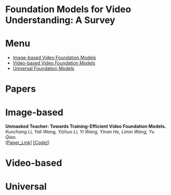 # Foundation Models for Video Understanding: A Survey


# Menu

- [Image-based Video Foundation Models](#Image-based)
- [Video-based Video Foundation Models](#Video-based)
- [Universal Foundation Models](#Universal)


# Papers

# Image-based

**Unmasked Teacher: Towards Training-Efficient Video Foundation Models.** <br>
*Kunchang Li, Yali Wang, Yizhuo Li, Yi Wang, Yinan He, Limin Wang, Yu Qiao.*<br>
 [[Paper_Link](https://arxiv.org/pdf/2303.16058.pdf)] [[Code]](https://github.com/OpenGVLab/unmasked_teacher.git)]

# Video-based

# Universal
